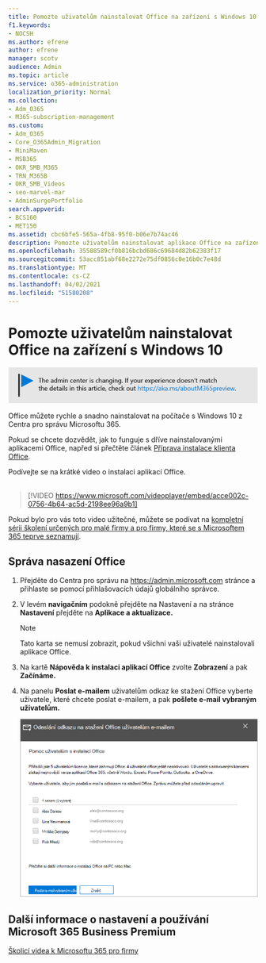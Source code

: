 ```yaml
---
title: Pomozte uživatelům nainstalovat Office na zařízení s Windows 10
f1.keywords:
- NOCSH
ms.author: efrene
author: efrene
manager: scotv
audience: Admin
ms.topic: article
ms.service: o365-administration
localization_priority: Normal
ms.collection:
- Adm_O365
- M365-subscription-management
ms.custom:
- Adm_O365
- Core_O365Admin_Migration
- MiniMaven
- MSB365
- OKR_SMB_M365
- TRN_M365B
- OKR_SMB_Videos
- seo-marvel-mar
- AdminSurgePortfolio
search.appverid:
- BCS160
- MET150
ms.assetid: cbc6bfe5-565a-4fb8-95f0-b06e7b74ac46
description: Pomozte uživatelům nainstalovat aplikace Office na zařízení s Windows 10 a snadno nainstalovat Office na počítače s Windows 10 z Centra pro správu Microsoftu 365.
ms.openlocfilehash: 35588589cf0b816bcbd686c69684d82b62383f17
ms.sourcegitcommit: 53acc851abf68e2272e75df0856c0e16b0c7e48d
ms.translationtype: MT
ms.contentlocale: cs-CZ
ms.lasthandoff: 04/02/2021
ms.locfileid: "51580208"
---
```

# <a name="help-your-users-install-office-on-windows-10-devices"></a>Pomozte uživatelům nainstalovat Office na zařízení s Windows 10

[![Popis s informacemi o tom, jak se mění centrum pro správu. Další podrobnosti najdete na aka.ms/aboutM365preview.](../media/m365admincenterchanging.png)](/office365/admin/microsoft-365-admin-center-preview)

Office můžete rychle a snadno nainstalovat na počítače s Windows 10 z Centra pro správu Microsoftu 365.
  
Pokud se chcete dozvědět, jak to funguje s dříve nainstalovanými aplikacemi Office, napřed si přečtěte článek [Příprava instalace klienta Office](prepare-for-office-client-deployment.md).

Podívejte se na krátké video o instalaci aplikací Office.<br><br>

> [!VIDEO https://www.microsoft.com/videoplayer/embed/acce002c-0756-4b64-ac5d-2198ee96a9b1] 

Pokud bylo pro vás toto video užitečné, můžete se podívat na [kompletní sérii školení určených pro malé firmy a pro firmy, které se s Microsoftem 365 teprve seznamují](https://support.microsoft.com/office/6ab4bbcd-79cf-4000-a0bd-d42ce4d12816).

## <a name="manage-office-deployments"></a>Správa nasazení Office

1. Přejděte do Centra pro správu na <a href="https://go.microsoft.com/fwlink/p/?linkid=2024339" target="_blank">https://admin.microsoft.com</a> stránce a přihlaste se pomocí přihlašovacích údajů globálního správce. 

2. V levém **navigačním** podokně přejděte na Nastavení a na stránce **Nastavení** přejděte na **Aplikace a aktualizace.**
    > [!NOTE]
    > Tato karta se nemusí zobrazit, pokud všichni vaši uživatelé nainstalovali aplikace Office.
  
3. Na kartě **Nápověda k instalaci aplikací Office** zvolte **Zobrazení** a pak **Začínáme.**
    
4. Na panelu **Poslat e-mailem** uživatelům odkaz ke stažení Office vyberte uživatele, které chcete poslat e-mailem, a pak **pošlete e-mail vybraným uživatelům.**

   ![Vyberte uživatele, kteří mají posílat e-maily pomocí odkazu ke stažení Office.](../media/sendemailtousers.png)

## <a name="for-more-on-setting-up-and-using-microsoft-365-business-premium"></a>Další informace o nastavení a používání Microsoft 365 Business Premium

[Školicí videa k Microsoftu 365 pro firmy](https://support.microsoft.com/office/6ab4bbcd-79cf-4000-a0bd-d42ce4d12816)